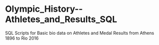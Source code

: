 # Olympic_History--Athletes_and_Results_SQL
SQL Scripts for Basic bio data on Athletes and Medal Results from Athens 1896 to Rio 2016
